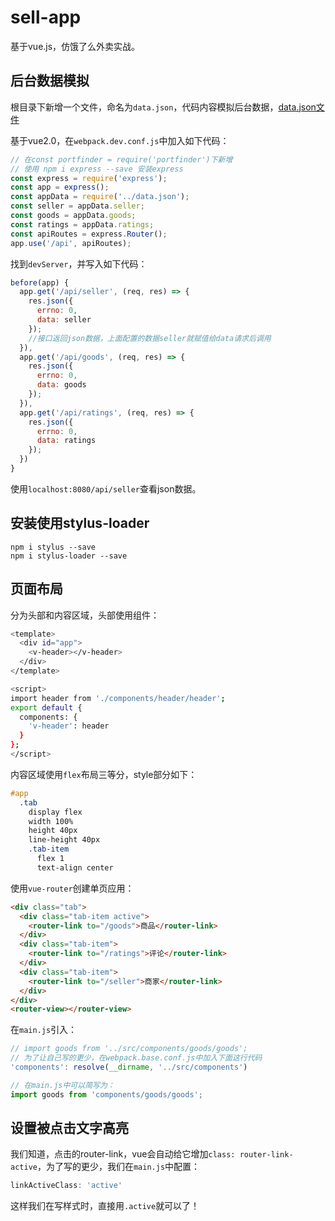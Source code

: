 # sell-app

基于vue.js，仿饿了么外卖实战。

## 后台数据模拟

根目录下新增一个文件，命名为`data.json`，代码内容模拟后台数据，[data.json文件](https://github.com/luyaJ/sell-app/blob/master/sell/data.json)

基于vue2.0，在`webpack.dev.conf.js`中加入如下代码：
```js
// 在const portfinder = require('portfinder')下新增
// 使用 npm i express --save 安装express
const express = require('express');
const app = express();
const appData = require('../data.json');
const seller = appData.seller;
const goods = appData.goods;
const ratings = appData.ratings;
const apiRoutes = express.Router();
app.use('/api', apiRoutes);
```

找到`devServer`，并写入如下代码：
```js
before(app) {
  app.get('/api/seller', (req, res) => {
    res.json({
      errno: 0,
      data: seller
    });
    //接口返回json数据，上面配置的数据seller就赋值给data请求后调用
  }),
  app.get('/api/goods', (req, res) => {
    res.json({
      errno: 0,
      data: goods
    });
  }),
  app.get('/api/ratings', (req, res) => {
    res.json({
      errno: 0,
      data: ratings
    });
  })
}
```

使用`localhost:8080/api/seller`查看json数据。

## 安装使用stylus-loader

```
npm i stylus --save
npm i stylus-loader --save
```

## 页面布局

分为头部和内容区域，头部使用组件：
```bash
<template>
  <div id="app">
    <v-header></v-header>
  </div>
</template>

<script>
import header from './components/header/header';
export default {
  components: {
    'v-header': header
  }
};
</script>
```

内容区域使用`flex`布局三等分，style部分如下：
```css
#app
  .tab
    display flex
    width 100%
    height 40px
    line-height 40px
    .tab-item
      flex 1
      text-align center
```

使用`vue-router`创建单页应用：
```html
<div class="tab">
  <div class="tab-item active">
    <router-link to="/goods">商品</router-link>
  </div>
  <div class="tab-item">
    <router-link to="/ratings">评论</router-link>
  </div>
  <div class="tab-item">
    <router-link to="/seller">商家</router-link>
  </div>
</div>
<router-view></router-view>
```

在`main.js`引入：
```js
// import goods from '../src/components/goods/goods';
// 为了让自己写的更少，在webpack.base.conf.js中加入下面这行代码
'components': resolve(__dirname, '../src/components')

// 在main.js中可以简写为：
import goods from 'components/goods/goods';
```

## 设置被点击文字高亮

我们知道，点击的router-link，vue会自动给它增加`class: router-link-active`，为了写的更少，我们在`main.js`中配置：
```js
linkActiveClass: 'active'
```
这样我们在写样式时，直接用`.active`就可以了！